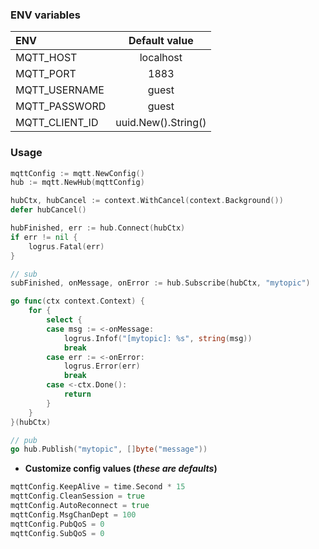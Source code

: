 ### ENV variables

| ENV            | Default value         |
|:---------------|:---------------------:|
| MQTT_HOST      | localhost             |
| MQTT_PORT      | 1883                  |
| MQTT_USERNAME  | guest                 |
| MQTT_PASSWORD  | guest                 |
| MQTT_CLIENT_ID | uuid.New().String()   |

### Usage

```go
mqttConfig := mqtt.NewConfig()
hub := mqtt.NewHub(mqttConfig)

hubCtx, hubCancel := context.WithCancel(context.Background())
defer hubCancel()

hubFinished, err := hub.Connect(hubCtx)
if err != nil {
    logrus.Fatal(err)
}

// sub
subFinished, onMessage, onError := hub.Subscribe(hubCtx, "mytopic")

go func(ctx context.Context) {
    for {
        select {
        case msg := <-onMessage:
            logrus.Infof("[mytopic]: %s", string(msg))
            break
        case err := <-onError:
            logrus.Error(err)
            break
        case <-ctx.Done():
            return
        }
    }
}(hubCtx)

// pub
go hub.Publish("mytopic", []byte("message"))
```

* **Customize config values (*these are defaults*)**
```go
mqttConfig.KeepAlive = time.Second * 15
mqttConfig.CleanSession = true
mqttConfig.AutoReconnect = true
mqttConfig.MsgChanDept = 100
mqttConfig.PubQoS = 0
mqttConfig.SubQoS = 0
```